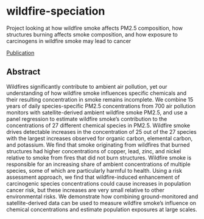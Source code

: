 # wildfire-speciation
Project looking at how wildfire smoke affects PM2.5 composition, how structures burning affects smoke composition, and how exposure to carcinogens in wildfire smoke may lead to cancer

[Publication]([https://pubs.acs.org/doi/full/10.1021/acs.est.4c09011])

## Abstract 
Wildfires significantly contribute to ambient air pollution, yet our understanding of how wildfire smoke influences specific chemicals and their resulting concentration in smoke remains incomplete. We combine 15 years of daily species-specific PM2.5 concentrations from 700 air pollution monitors with satellite-derived ambient wildfire smoke PM2.5, and use a panel regression to estimate wildfire smoke’s contribution to the concentrations of 27 different chemical species in PM2.5. Wildfire smoke drives detectable increases in the concentration of 25 out of the 27 species with the largest increases observed for organic carbon, elemental carbon, and potassium. We find that smoke originating from wildfires that burned structures had higher concentrations of copper, lead, zinc, and nickel relative to smoke from fires that did not burn structures. Wildfire smoke is responsible for an increasing share of ambient concentrations of multiple species, some of which are particularly harmful to health. Using a risk assessment approach, we find that wildfire-induced enhancement of carcinogenic species concentrations could cause increases in population cancer risk, but these increases are very small relative to other environmental risks. We demonstrate how combining ground-monitored and satellite-derived data can be used to measure wildfire smoke’s influence on chemical concentrations and estimate population exposures at large scales.


